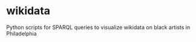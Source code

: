 # wikidata

Python scripts for SPARQL queries to visualize wikidata on black artists in Philadelphia

